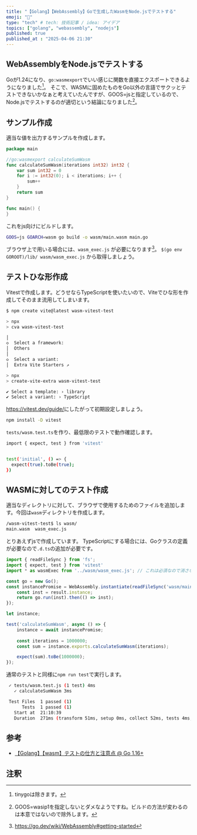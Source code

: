 ```yaml
---
title: "【Golang】【WebAssembly】Goで生成したWasmをNode.jsでテストする"
emoji: "🦔"
type: "tech" # tech: 技術記事 / idea: アイデア
topics: ["golang", "webassembly", "nodejs"]
published: true
published_at : "2025-04-06 21:30"
---
```

## WebAssemblyをNode.jsでテストする

Goが1.24になり、`go:wasmexport`でいい感じに関数を直接エクスポートできるようになりました[^1]。
そこで、WASMに固めたものをGo以外の言語でサクッとテストできないかなぁと考えていたんですが、GOOS=jsと指定しているので、Node.jsでテストするのが適切という結論になりました[^2]。

## サンプル作成

適当な値を出力するサンプルを作成します。

```go
package main

//go:wasmexport calculateSumWasm
func calculateSumWasm(iterations int32) int32 {
    var sum int32 = 0
    for i := int32(0); i < iterations; i++ {
        sum++
    }
    return sum
}

func main() {
}

```

これをjs向けにビルドします。

```bash
GOOS=js GOARCH=wasm go build -o wasm/main.wasm main.go
```

ブラウザ上で用いる場合には、`wasm_exec.js` が必要になります[^3]。
`$(go env GOROOT)/lib/
wasm/wasm_exec.js` から取得しましょう。

## テストひな形作成

Vitestで作成します。どうせならTypeScriptを使いたいので、Viteでひな形を作成してそのまま流用してしまいます。

```bash
$ npm create vite@latest wasm-vitest-test

> npx
> cva wasm-vitest-test

│
◇  Select a framework:
│  Others
│
◇  Select a variant:
│  Extra Vite Starters ↗

> npx
> create-vite-extra wasm-vitest-test

✔ Select a template: › library
✔ Select a variant: › TypeScript
```

<https://vitest.dev/guide/>にしたがって初期設定しましょう。

```bash
npm install -D vitest
```

`tests/wasm.test.ts`を作り、最低限のテストで動作確認します。

```bash
import { expect, test } from 'vitest'


test('initial', () => {
  expect(true).toBe(true);
})
```

## WASMに対してのテスト作成

適当なディレクトリに対して、ブラウザで使用するためのファイルを追加します。今回は`wasm`ディレクトリを作成します。

```bash
/wasm-vitest-test$ ls wasm/
main.wasm  wasm_exec.js
```

とりあえずjsで作成しています。
TypeScriptにする場合には、Goクラスの定義が必要なので`.d.ts`の追加が必要です。

```js
import { readFileSync } from 'fs';
import { expect, test } from 'vitest'
import * as wasmExec from '../wasm/wasm_exec.js'; // これは必須なので消さないこと。

const go = new Go();
const instancePromise = WebAssembly.instantiate(readFileSync('wasm/main.wasm'), go.importObject).then((result) => {
    const inst = result.instance;
    return go.run(inst).then(() => inst);
});

let instance;

test('calculateSumWasm', async () => {
    instance = await instancePromise;
    
    const iterations = 1000000;
    const sum = instance.exports.calculateSumWasm(iterations);

    expect(sum).toBe(1000000);
});
```

通常のテストと同様に`npm run test`で実行します。

```bash
 ✓ tests/wasm.test.js (1 test) 4ms
   ✓ calculateSumWasm 3ms

 Test Files  1 passed (1)
      Tests  1 passed (1)
   Start at  21:10:39
   Duration  271ms (transform 51ms, setup 0ms, collect 52ms, tests 4ms, environment 0ms, prepare 58ms)
```

## 参考

- [【Golang】【wasm】テストの仕方と注意点 @ Go 1.16+](https://qiita.com/KEINOS/items/0ab42c53dcebc5a925f0)

## 注釈

[^1]: tinygoは除きます。
[^2]: GOOS=wasip1を指定しないとダメなようですね。ビルドの方法が変わるのは本意ではないので除外します。
[^3]: <https://go.dev/wiki/WebAssembly#getting-started>
